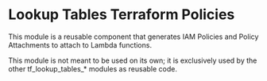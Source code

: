 # Lookup Tables Terraform Policies
This module is a reusable component that generates IAM Policies and Policy Attachments to attach to
Lambda functions.

This module is not meant to be used on its own; it is exclusively used by the other tf_lookup_tables_*
modules as reusable code.